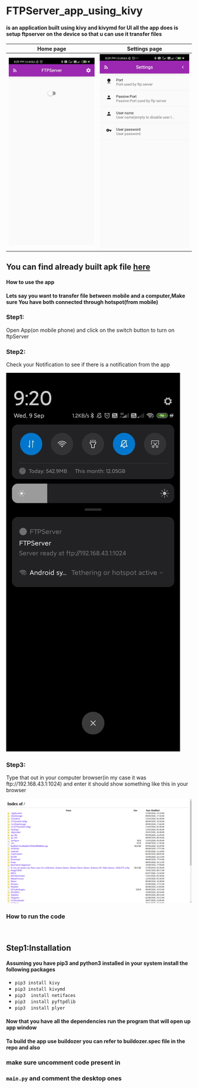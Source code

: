 # FTPServer_app_using_kivy
<h4>is an application built using kivy and kivymd for UI all the app does is setup ftpserver on the device so that u can use it transfer files</h4>



| Home page                                                                                                     | Settings page |
| ------------------------------------------------------------------------------------------------------------- | --------------------------------------------------|
| ![image](https://github.com/nishalk01/FTPServer_app_using_kivy/blob/master/screenshots/ftpserverv0.1.0.jpeg)  | ![image](https://github.com/nishalk01/FTPServer_app_using_kivy/blob/master/screenshots/ftpserver2.jpeg)  |


<h2>You can find already built apk file <a href="https://drive.google.com/file/d/1Upq-P3JjLySYnxHBVO4kb9poUQTsx4fA/view?usp=sharing">here</a></h2>
<h4>How to use the app</h4>
<h4>Lets say you want to transfer file between mobile and a computer,Make sure You have both connected through hotspot(from mobile)</h4>
  
<h3>Step1:</h3>Open App(on mobile phone) and click on the switch button to turn on ftpServer
<h3>Step2:</h3>Check your Notification to see if there is a notification from the app<br>

![image](https://github.com/nishalk01/FTPServer_app_using_kivy/blob/master/screenshots/Notification.jpeg)

<h3>Step3:</h3>Type that out in your computer browser(in my case it was ftp://192.168.43.1:1024) and enter it should show something like this in your browser<br>


![image](https://github.com/nishalk01/FTPServer_app_using_kivy/blob/master/screenshots/browser.png)


<h3>How to run the code</h3><br>
<h2>Step1:Installation</h2>
<h4>Assuming you have pip3 and python3 installed in your system install the following packages</h4>
<ul>
  <li><code>pip3 install kivy</code></li>
  <li><code>pip3 install kivymd</code></li>
  <li><code>pip3  install netifaces</code></li>
  <li><code>pip3  install pyftpdlib</code></li>
  <li><code>pip3  install plyer</code></li>
</ul>

<h4>Now that you have all the dependencies run the program that will open up app window</h4>
<h4>To build the app use buildozer you can refer to buildozer.spec file in the repo and also <h3>make sure uncomment code present in<h3> <code>main.py</code> and comment the desktop ones</h4>


    



